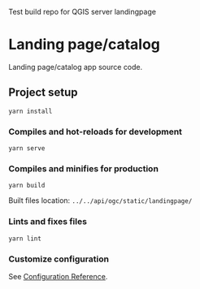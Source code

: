 Test build repo for QGIS server landingpage

# Landing page/catalog

Landing page/catalog app source code.

## Project setup
```
yarn install
```

### Compiles and hot-reloads for development
```
yarn serve
```

### Compiles and minifies for production
```
yarn build
```

Built files location: `../../api/ogc/static/landingpage/`

### Lints and fixes files
```
yarn lint
```

### Customize configuration
See [Configuration Reference](https://cli.vuejs.org/config/).
 
